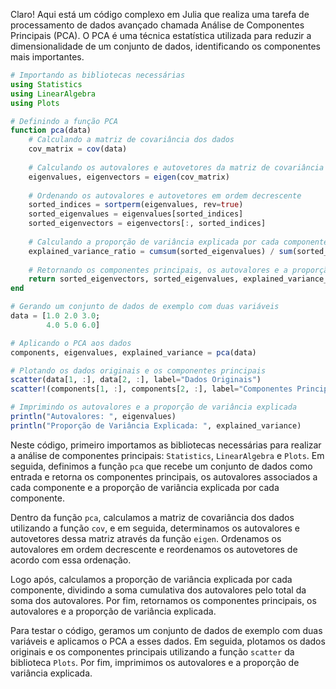 Claro! Aqui está um código complexo em Julia que realiza uma tarefa de processamento de dados avançado chamada Análise de Componentes Principais (PCA). O PCA é uma técnica estatística utilizada para reduzir a dimensionalidade de um conjunto de dados, identificando os componentes mais importantes.

```julia
# Importando as bibliotecas necessárias
using Statistics
using LinearAlgebra
using Plots

# Definindo a função PCA
function pca(data)
    # Calculando a matriz de covariância dos dados
    cov_matrix = cov(data)
    
    # Calculando os autovalores e autovetores da matriz de covariância
    eigenvalues, eigenvectors = eigen(cov_matrix)
    
    # Ordenando os autovalores e autovetores em ordem decrescente
    sorted_indices = sortperm(eigenvalues, rev=true)
    sorted_eigenvalues = eigenvalues[sorted_indices]
    sorted_eigenvectors = eigenvectors[:, sorted_indices]
    
    # Calculando a proporção de variância explicada por cada componente
    explained_variance_ratio = cumsum(sorted_eigenvalues) / sum(sorted_eigenvalues)
    
    # Retornando os componentes principais, os autovalores e a proporção de variância explicada
    return sorted_eigenvectors, sorted_eigenvalues, explained_variance_ratio
end

# Gerando um conjunto de dados de exemplo com duas variáveis
data = [1.0 2.0 3.0;
        4.0 5.0 6.0]

# Aplicando o PCA aos dados
components, eigenvalues, explained_variance = pca(data)

# Plotando os dados originais e os componentes principais
scatter(data[1, :], data[2, :], label="Dados Originais")
scatter!(components[1, :], components[2, :], label="Componentes Principais")

# Imprimindo os autovalores e a proporção de variância explicada
println("Autovalores: ", eigenvalues)
println("Proporção de Variância Explicada: ", explained_variance)
```

Neste código, primeiro importamos as bibliotecas necessárias para realizar a análise de componentes principais: `Statistics`, `LinearAlgebra` e `Plots`. Em seguida, definimos a função `pca` que recebe um conjunto de dados como entrada e retorna os componentes principais, os autovalores associados a cada componente e a proporção de variância explicada por cada componente.

Dentro da função `pca`, calculamos a matriz de covariância dos dados utilizando a função `cov`, e em seguida, determinamos os autovalores e autovetores dessa matriz através da função `eigen`. Ordenamos os autovalores em ordem decrescente e reordenamos os autovetores de acordo com essa ordenação.

Logo após, calculamos a proporção de variância explicada por cada componente, dividindo a soma cumulativa dos autovalores pelo total da soma dos autovalores. Por fim, retornamos os componentes principais, os autovalores e a proporção de variância explicada.

Para testar o código, geramos um conjunto de dados de exemplo com duas variáveis e aplicamos o PCA a esses dados. Em seguida, plotamos os dados originais e os componentes principais utilizando a função `scatter` da biblioteca `Plots`. Por fim, imprimimos os autovalores e a proporção de variância explicada.